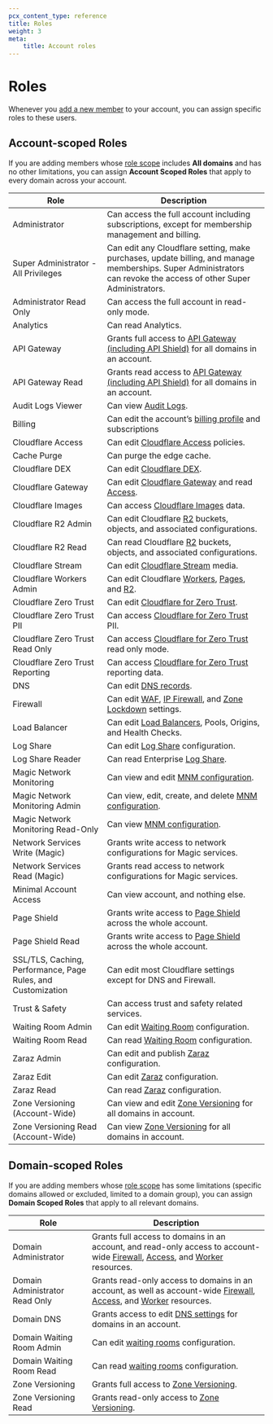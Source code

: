 ```yaml
---
pcx_content_type: reference
title: Roles
weight: 3
meta:
    title: Account roles
---
```


# Roles

Whenever you [add a new member](/fundamentals/account-and-billing/members/manage/) to your account, you can assign specific roles to these users.

## Account-scoped Roles

If you are adding members whose [role scope](/fundamentals/account-and-billing/members/scope/) includes **All domains** and has no other limitations, you can assign **Account Scoped Roles** that apply to every domain across your account.

| Role | Description |
| --- | --- |
| Administrator | Can access the full account including subscriptions, except for membership management and billing. |
| Super Administrator - All Privileges | Can edit any Cloudflare setting, make purchases, update billing, and manage memberships. Super Administrators can revoke the access of other Super Administrators. |
| Administrator Read Only | Can access the full account in read-only mode. |
| Analytics | Can read Analytics. |
| API Gateway | Grants full access to [API Gateway (including API Shield)](/api-shield/) for all domains in an account. |
| API Gateway Read | Grants read access to [API Gateway (including API Shield)](/api-shield/) for all domains in an account. |
| Audit Logs Viewer | Can view [Audit Logs](/fundamentals/account-and-billing/account-security/review-audit-logs/). |
| Billing | Can edit the account’s [billing profile](/fundamentals/account-and-billing/account-setup/create-billing-profile/) and subscriptions |
| Cloudflare Access | Can edit [Cloudflare Access](/cloudflare-one/policies/access/) policies. |
| Cache Purge | Can purge the edge cache. |
| Cloudflare DEX | Can edit [Cloudflare DEX](/cloudflare-one/insights/dex/). |
| Cloudflare Gateway | Can edit [Cloudflare Gateway](/cloudflare-one/policies/gateway/) and read [Access](/cloudflare-one/identity/). |
| Cloudflare Images | Can access [Cloudflare Images](/images/cloudflare-images/) data. |
| Cloudflare R2 Admin | Can edit Cloudflare [R2](/r2/) buckets, objects, and associated configurations. |
| Cloudflare R2 Read | Can read Cloudflare [R2](/r2/) buckets, objects, and associated configurations. |
| Cloudflare Stream | Can edit [Cloudflare Stream](/stream/) media. |
| Cloudflare Workers Admin | Can edit Cloudflare [Workers](/workers/), [Pages](/pages/), and [R2](/r2/). |
| Cloudflare Zero Trust | Can edit [Cloudflare for Zero Trust](/cloudflare-one/). |
| Cloudflare Zero Trust PII | Can access [Cloudflare for Zero Trust](/cloudflare-one/) PII. |
| Cloudflare Zero Trust Read Only | Can access [Cloudflare for Zero Trust](/cloudflare-one/) read only mode. |
| Cloudflare Zero Trust Reporting | Can access [Cloudflare for Zero Trust](/cloudflare-one/) reporting data. |
| DNS | Can edit [DNS records](/dns/manage-dns-records/). |
| Firewall | Can edit [WAF](/waf/), [IP Firewall](/fundamentals/global-configurations/lists/ip-lists/), and [Zone Lockdown](/waf/tools/zone-lockdown/) settings. |
| Load Balancer | Can edit [Load Balancers](/load-balancing/), Pools, Origins, and Health Checks. |
| Log Share | Can edit [Log Share](/logs/) configuration. |
| Log Share Reader | Can read Enterprise [Log Share](/logs/). |
| Magic Network Monitoring | Can view and edit [MNM configuration](/magic-network-monitoring/). |
| Magic Network Monitoring Admin | Can view, edit, create, and delete [MNM configuration](/magic-network-monitoring/). |
| Magic Network Monitoring Read-Only | Can view [MNM configuration](/magic-network-monitoring/). |
| Network Services Write (Magic) | Grants write access to network configurations for Magic services. |
| Network Services Read (Magic) | Grants read access to network configurations for Magic services. |
| Minimal Account Access | Can view account, and nothing else. |
| Page Shield | Grants write access to [Page Shield](/page-shield/) across the whole account. |
| Page Shield Read | Grants write access to [Page Shield](/page-shield/) across the whole account. |
| SSL/TLS, Caching, Performance, Page Rules, and Customization | Can edit most Cloudflare settings except for DNS and Firewall. |
| Trust & Safety | Can access trust and safety related services. |
| Waiting Room Admin | Can edit [Waiting Room](/waiting-room/) configuration. |
| Waiting Room Read  | Can read [Waiting Room](/waiting-room/) configuration. |
| Zaraz Admin | Can edit and publish [Zaraz](/zaraz/) configuration.
| Zaraz Edit | Can edit [Zaraz](/zaraz/) configuration. |
| Zaraz Read | Can read [Zaraz](/zaraz/) configuration. |
| Zone Versioning (Account-Wide) | Can view and edit [Zone Versioning](/version-management/) for all domains in account. |
| Zone Versioning Read (Account-Wide) | Can view [Zone Versioning](/version-management/) for all domains in account. |

## Domain-scoped Roles

If you are adding members whose [role scope](/fundamentals/account-and-billing/members/scope/) has some limitations (specific domains allowed or excluded, limited to a domain group), you can assign **Domain Scoped Roles** that apply to all relevant domains.

| Role | Description |
| --- | --- |
| Domain Administrator | Grants full access to domains in an account, and read-only access to account-wide [Firewall](/waf/managed-rules/deploy-account-dashboard/), [Access](/cloudflare-one/policies/access/), and [Worker](/workers/) resources. |
| Domain Administrator Read Only | Grants read-only access to domains in an account, as well as account-wide [Firewall](/waf/managed-rules/deploy-account-dashboard/), [Access](/cloudflare-one/policies/access/), and [Worker](/workers/) resources. |
| Domain DNS | Grants access to edit [DNS settings](/dns/) for domains in an account. |
| Domain Waiting Room Admin | Can edit [waiting rooms](/waiting-room/) configuration. |
| Domain Waiting Room Read | Can read [waiting rooms](/waiting-room/) configuration. |
| Zone Versioning | Grants full access to [Zone Versioning](/version-management/). |
| Zone Versioning Read | Grants read-only access to [Zone Versioning](/version-management/). |
